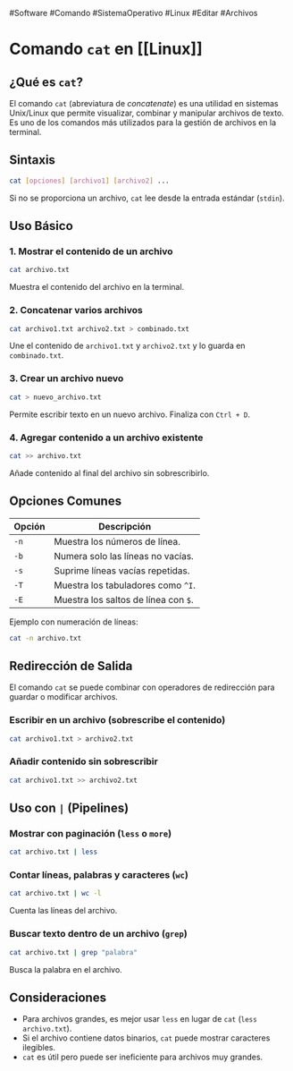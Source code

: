 #Software #Comando #SistemaOperativo #Linux #Editar #Archivos
# Comando `cat` en [[Linux]]

## ¿Qué es `cat`?

El comando `cat` (abreviatura de _concatenate_) es una utilidad en sistemas Unix/Linux que permite visualizar, combinar y manipular archivos de texto. Es uno de los comandos más utilizados para la gestión de archivos en la terminal.

## Sintaxis

```sh
cat [opciones] [archivo1] [archivo2] ...
```

Si no se proporciona un archivo, `cat` lee desde la entrada estándar (`stdin`).

## Uso Básico

### 1. Mostrar el contenido de un archivo

```sh
cat archivo.txt
```

Muestra el contenido del archivo en la terminal.

### 2. Concatenar varios archivos

```sh
cat archivo1.txt archivo2.txt > combinado.txt
```

Une el contenido de `archivo1.txt` y `archivo2.txt` y lo guarda en `combinado.txt`.

### 3. Crear un archivo nuevo

```sh
cat > nuevo_archivo.txt
```

Permite escribir texto en un nuevo archivo. Finaliza con `Ctrl + D`.

### 4. Agregar contenido a un archivo existente

```sh
cat >> archivo.txt
```

Añade contenido al final del archivo sin sobrescribirlo.

## Opciones Comunes

|Opción|Descripción|
|---|---|
|`-n`|Muestra los números de línea.|
|`-b`|Numera solo las líneas no vacías.|
|`-s`|Suprime líneas vacías repetidas.|
|`-T`|Muestra los tabuladores como `^I`.|
|`-E`|Muestra los saltos de línea con `$`.|

Ejemplo con numeración de líneas:

```sh
cat -n archivo.txt
```

## Redirección de Salida

El comando `cat` se puede combinar con operadores de redirección para guardar o modificar archivos.

### Escribir en un archivo (sobrescribe el contenido)

```sh
cat archivo1.txt > archivo2.txt
```

### Añadir contenido sin sobrescribir

```sh
cat archivo1.txt >> archivo2.txt
```

## Uso con `|` (Pipelines)

### Mostrar con paginación (`less` o `more`)

```sh
cat archivo.txt | less
```

### Contar líneas, palabras y caracteres (`wc`)

```sh
cat archivo.txt | wc -l
```

Cuenta las líneas del archivo.

### Buscar texto dentro de un archivo (`grep`)

```sh
cat archivo.txt | grep "palabra"
```

Busca la palabra en el archivo.

## Consideraciones

- Para archivos grandes, es mejor usar `less` en lugar de `cat` (`less archivo.txt`).
- Si el archivo contiene datos binarios, `cat` puede mostrar caracteres ilegibles.
- `cat` es útil pero puede ser ineficiente para archivos muy grandes.